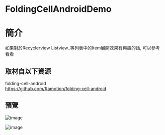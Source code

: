 # FoldingCellAndroidDemo

簡介
==================================
如果對於Recyclerview Listview..等列表中的Item展開效果有興趣的話, 可以參考看看                                   

取材自以下資源
--------
folding-cell-android                                   
https://github.com/Ramotion/folding-cell-android                                  
                              
預覽
--------
![image](https://i.imgur.com/kg4sa3N.png)                                      

![image](https://i.imgur.com/PmUMXT4.png)
